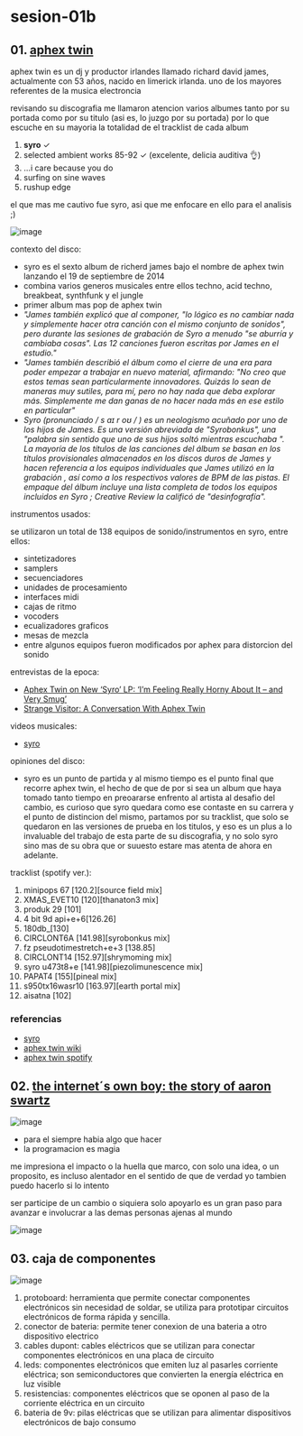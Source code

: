 # sesion-01b

## 01. [aphex twin](https://es.wikipedia.org/wiki/Aphex_Twin)

aphex twin es un dj y productor irlandes llamado richard david james, actualmente con 53 años, nacido en limerick irlanda. uno de los mayores referentes de la musica electroncia

revisando su discografia me llamaron atencion varios albumes tanto por su portada como por su titulo (asi es, lo juzgo por su portada) por lo que escuche en su mayoria la totalidad de el tracklist de cada album

1. __syro__ ✓  
2. selected ambient works 85-92 ✓ (excelente, delicia auditiva 👌)
3. ...i care because you do
4. surfing on sine waves
5. rushup edge

el que mas me cautivo fue syro, asi que me enfocare en ello para el analisis ;)

![image](https://github.com/user-attachments/assets/9142cedb-c978-4680-b7ee-5abfb7afb844)

contexto del disco:
- syro es el sexto album de richerd james bajo el nombre de aphex twin lanzando el 19 de septiembre de 2014
- combina varios generos musicales entre ellos techno, acid techno, breakbeat, synthfunk y el jungle
- primer album mas pop de aphex twin
- _"James también explicó que al componer, "lo lógico es no cambiar nada y simplemente hacer otra canción con el mismo conjunto de sonidos", pero durante las sesiones de grabación de Syro a menudo "se aburría y cambiaba cosas". Las 12 canciones fueron escritas por James en el estudio."_ 
- _"James también describió el álbum como el cierre de una era para poder empezar a trabajar en nuevo material, afirmando: "No creo que estos temas sean particularmente innovadores. Quizás lo sean de maneras muy sutiles, para mí, pero no hay nada que deba explorar más. Simplemente me dan ganas de no hacer nada más en ese estilo en particular"_
- _Syro (pronunciado / s aɪ r oʊ / ) es un neologismo acuñado por uno de los hijos de James. Es una versión abreviada de "Syrobonkus", una "palabra sin sentido que uno de sus hijos soltó mientras escuchaba ". La mayoría de los títulos de las canciones del álbum se basan en los títulos provisionales almacenados en los discos duros de James y hacen referencia a los equipos individuales que James utilizó en la grabación , así como a los respectivos valores de BPM de las pistas. El empaque del álbum incluye una lista completa de todos los equipos incluidos en Syro ; Creative Review la calificó de "desinfografía"._

instrumentos usados:

se utilizaron un total de 138 equipos de sonido/instrumentos en syro, entre ellos:
- sintetizadores
- samplers
- secuenciadores
- unidades de procesamiento
- interfaces midi
- cajas de ritmo
- vocoders
- ecualizadores graficos
- mesas de mezcla
- entre algunos equipos fueron modificados por aphex para distorcion del sonido

entrevistas de la epoca:
- [Aphex Twin on New ‘Syro’ LP: ‘I’m Feeling Really Horny About It – and Very Smug’](https://www.rollingstone.com/music/music-news/aphex-twin-on-new-syro-lp-im-feeling-really-horny-about-it-and-very-smug-49382/)
- [Strange Visitor: A Conversation With Aphex Twin](https://pitchfork.com/features/cover-story/9506-strange-visitor-a-conversation-with-aphex-twin/)
  
videos musicales:
- [syro](https://youtube.com/playlist?list=OLAK5uy_kWLa7L4b7s7TTTtf2Mku7oQ3M2obgG5Xg&si=A8XRbGc1jeHRuck-)

opiniones del disco: 
- syro es un punto de partida y al mismo tiempo es el punto final que recorre aphex twin, el hecho de que de por si sea un album que haya tomado tanto tiempo en preoararse enfrento al artista al desafio del cambio, es curioso que syro quedara como ese contaste en su carrera y el punto de distincion del mismo, partamos por su tracklist, que solo se quedaron en las versiones de prueba en los titulos, y eso es un plus a lo invaluable del trabajo de esta parte de su discografia, y no solo syro sino mas de su obra que or suuesto estare mas atenta de ahora en adelante.

tracklist (spotify ver.):
1. minipops 67 [120.2][source field mix]
2. XMAS_EVET10 [120][thanaton3 mix]
3. produk 29 [101]
4. 4 bit 9d api+e+6[126.26]
5. 180db_[130]
6. CIRCLONT6A [141.98][syrobonkus mix]
7. fz pseudotimestretch+e+3 [138.85]
8. CIRCLONT14 [152.97][shrymoming mix]
9. syro u473t8+e [141.98][piezolimunescence mix]
10. PAPAT4 [155][pineal mix]
11. s950tx16wasr10 [163.97][earth portal mix]
12. aisatna [102]

### referencias
- [syro](https://en-m-wikipedia-org.translate.goog/wiki/Syro?_x_tr_sl=en&_x_tr_tl=es-419&_x_tr_hl=es-419&_x_tr_pto=sc)
- [aphex twin wiki](https://en.m.wikipedia.org/wiki/Aphex_Twin)
- [aphex twin spotify](https://open.spotify.com/intl-es/artist/6kBDZFXuLrZgHnvmPu9NsG)

## 02. [the internet´s own boy: the story of aaron swartz](https://www.youtube.com/watch?v=9vz06QO3UkQ&rco=1)

![image](https://github.com/user-attachments/assets/6ea3699e-12e7-46ed-a526-9ea3dd270f66)

- para el siempre habia algo que hacer
- la programacion es magia

me impresiona el impacto o la huella que marco, con solo una idea, o un proposito, es incluso alentador en el sentido de que de verdad yo tambien puedo hacerlo si lo intento

ser participe de un cambio o siquiera solo apoyarlo es un gran paso para avanzar e involucrar a las demas personas ajenas al mundo

![image](https://github.com/user-attachments/assets/d0c551bc-ff26-4da4-b982-c3b7f1a97b2b)

## 03. caja de componentes

![image](https://github.com/user-attachments/assets/d41c9bdf-c9af-4e35-a607-b2937a26e1d0)

1. protoboard: herramienta que permite conectar componentes electrónicos sin necesidad de soldar, se utiliza para prototipar circuitos electrónicos de forma rápida y sencilla. 
2. conector de bateria: permite tener conexion de una bateria a otro dispositivo electrico
3. cables dupont: cables eléctricos que se utilizan para conectar componentes electrónicos en una placa de circuito
4. leds: componentes electrónicos que emiten luz al pasarles corriente eléctrica; son semiconductores que convierten la energía eléctrica en luz visible
5. resistencias: componentes eléctricos que se oponen al paso de la corriente eléctrica en un circuito
6. bateria de 9v: pilas eléctricas que se utilizan para alimentar dispositivos electrónicos de bajo consumo
   
